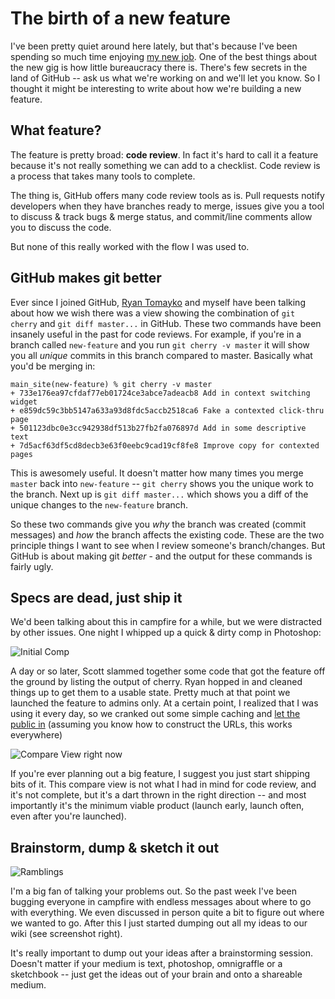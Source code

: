 # The birth of a new feature

I've been pretty quiet around here lately, but that's because I've been spending so much time enjoying [my new job](http://warpspire.com/tipsresources/personal/joining-github/).  One of the best things about the new gig is how little bureaucracy there is.  There's few secrets in the land of GitHub -- ask us what we're working on and we'll let you know.  So I thought it might be interesting to write about how we're building a new feature.

## What feature?

The feature is pretty broad: **code review**. In fact it's hard to call it a feature because it's not really something we can add to a checklist.  Code review is a process that takes many tools to complete.

The thing is, GitHub offers many code review tools as is.  Pull requests notify developers when they have branches ready to merge, issues give you a tool to discuss & track bugs & merge status, and commit/line comments allow you to discuss the code.

But none of this really worked with the flow I was used to.

## GitHub makes git better

Ever since I joined GitHub, [Ryan Tomayko](http://rtomayko) and myself have been talking about how we wish there was a view showing the combination of `git cherry` and `git diff master...` in GitHub.  These two commands have been insanely useful in the past for code reviews.  For example, if you're in a branch called `new-feature` and you run `git cherry -v master` it will show you all *unique* commits in this branch compared to master. Basically what you'd be merging in:

    main_site(new-feature) % git cherry -v master
    + 733e176ea97cfdaf77eb01724ce3abce7adeacb8 Add in context switching widget
    + e859dc59c3bb5147a633a93d8fdc5accb2518ca6 Fake a contexted click-thru page
    + 501123dbc0e3cc942938df513b27fb2fa076897d Add in some descriptive text
    + 7d5acf63df5cd8decb3e63f0eebc9cad19cf8fe8 Improve copy for contexted pages

This is awesomely useful.  It doesn't matter how many times you merge `master` back into `new-feature` -- `git cherry` shows you the unique work to the branch.  Next up is `git diff master...`  which shows you a diff of the unique changes to the `new-feature` branch.

So these two commands give you *why* the branch was created (commit messages) and *how* the branch affects the existing code.  These are the two principle things I want to see when I review someone's branch/changes. But GitHub is about making git *better* - and the output for these commands is fairly ugly.

## Specs are dead, just ship it

We'd been talking about this in campfire for a while, but we were distracted by other issues.  One night I whipped up a quick & dirty comp in Photoshop:

<div class="figure"><img src="http://warpspire.com/images/posts/code-review/initial_comp.gif" alt="Initial Comp" /></div>

A day or so later, Scott slammed together some code that got the feature off the ground by listing the output of cherry.  Ryan hopped in and cleaned things up to get them to a usable state.  Pretty much at that point we launched the feature to admins only.  At a certain point, I realized that I was using it every day, so we cranked out some simple caching and [let the public in](http://github.com/sinatra/sinatra/compare/0.9.x...master) (assuming you know how to construct the URLs, this works everywhere)

<div class="figure"><img src="http://warpspire.com/images/posts/code-review/compare_view_now.gif" alt="Compare View right now" /></div>

If you're ever planning out a big feature, I suggest you just start shipping bits of it.  This compare view is not what I had in mind for code review, and it's not complete, but it's a dart thrown in the right direction -- and most importantly it's the minimum viable product (launch early, launch often, even after you're launched).

## Brainstorm, dump & sketch it out

<div class="figure right"><img src="http://warpspire.com/images/posts/code-review/ramblings.gif" alt="Ramblings" /></div>

I'm a big fan of talking your problems out.  So the past week I've been bugging everyone in campfire with endless messages about where to go with everything.  We even discussed in person quite a bit to figure out where we wanted to go.  After this I just started dumping out all my ideas to our wiki (see screenshot right).

It's really important to dump out your ideas after a brainstorming session.  Doesn't matter if your medium is text, photoshop, omnigraffle or a sketchbook -- just get the ideas out of your brain and onto a shareable medium.